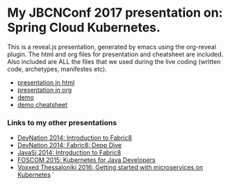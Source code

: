 # My JBCNConf 2017 presentation on: Spring Cloud Kubernetes.

This is a reveal.js presentation, generated by emacs using the org-reveal plugin. The html and org files for presentation and cheatsheet are included.
Also included are ALL the files that we used during the live coding (written code, archetypes, manifestes etc).

- [presentation in html](https://github.com/iocanel/presentations/blob/2017-jbcnconf-spring-cloud-kubernetes/index.html)
- [presentation in org](https://github.com/iocanel/presentations/blob/2017-jbcnconf-spring-cloud-kubernetes/index.org)
- [demo](https://github.com/iocanel/presentations/blob/2017-jbcnconf-spring-cloud-kubernetes/demo)
- [demo cheatsheet](https://github.com/iocanel/presentations/blob/2017-jbcnconf-spring-cloud-kubernetes/demo/cheatsheet.org)

### Links to my other presentations

- [DevNation 2014: Introduction to Fabric8](https://github.com/iocanel/presentations/tree/2014-devnation-introduction-to-fabric8)
- [DevNation 2014: Fabric8: Depp Dive](https://github.com/iocanel/presentations/tree/2014-devnation-fabric8-deep-dive)
- [JavaSi 2014: Introduction to Fabric8](https://github.com/iocanel/presentations/tree/2014-javasi-introduction-to-fabric8)
- [FOSCOM 2015: Kubernetes for Java Developers](https://github.com/iocanel/presentations/tree/2015-fosscom-kubernetes-for-java-developers)
- [Voxxed Thessaloniki 2016: Getting started with microservices on Kubernetes](https://github.com/iocanel/presentations/tree/2016-voxxed@thessaloniki-getting-started-with-microservices-on-kubernetes)
`
